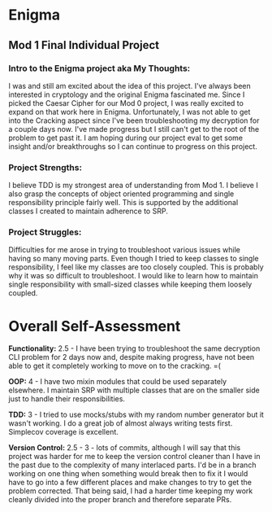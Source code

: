 # Enigma

## Mod 1 Final Individual Project

### Intro to the Enigma project aka My Thoughts:

I was and still am excited about the idea of this project. I've always been interested in cryptology and the original Enigma fascinated me. Since I picked the Caesar Cipher for our Mod 0 project, I was really excited to expand on that work here in Enigma. Unfortunately, I was not able to get into the Cracking aspect since I've been troubleshooting my decryption for a couple days now. I've made progress but I still can't get to the root of the problem to get past it. I am hoping during our project eval to get some insight and/or breakthroughs so I can continue to progress on this project.

### Project Strengths:

I believe TDD is my strongest area of understanding from Mod 1. I believe I also grasp the concepts of object oriented programming and single responsibility principle fairly well. This is supported by the additional classes I created to maintain adherence to SRP.

### Project Struggles:

Difficulties for me arose in trying to troubleshoot various issues while having so many moving parts. Even though I tried to keep classes to single responsibility, I feel like my classes are too closely coupled. This is probably why it was so difficult to troubleshoot. I would like to learn how to maintain single responsibility with small-sized classes while keeping them loosely coupled.

# Overall Self-Assessment

**Functionality:** 2.5 - I have been trying to troubleshoot the same decryption CLI problem for 2 days now and, despite making progress, have not been able to get it completely working to move on to the cracking. =(

**OOP:** 4 - I have two mixin modules that could be used separately elsewhere. I maintain SRP with multiple classes that are on the smaller side just to handle their responsibilities.

**TDD:** 3 -  I tried to use mocks/stubs with my random number generator but it wasn't working. I do a great job of almost always writing tests first. Simplecov coverage is excellent.

**Version Control:** 2.5 - 3 - lots of commits, although I will say that this project was harder for me to keep the version control cleaner than I have in the past due to the complexity of many interlaced parts. I'd be in a branch working on one thing when something would break then to fix it I would have to go into a few different places and make changes to try to get the problem corrected. That being said, I had a harder time keeping my work cleanly divided into the proper branch and therefore separate PRs.
